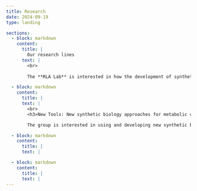 ```yaml
---
title: Research
date: 2024-09-19
type: landing

sections:
  - block: markdown
    content:
      title: |
        Our research lines
      text: |
        <br>
        
        The **RLA Lab** is interested in how the development of synthetic biology can revolutionise biotechnologies and help us to move towards a sustainable bio-based economy. We engineer microorganisms for a wide range of applications which span from the production of novel foods and alternative proteins to chemicals and fuels.

  - block: markdown
    content:
      title: |
      text: |
        <br>
        <h3>New Tools: New synthetic biology approaches for metabolic control</h3>

        The group is interested in using and developing new synthetic biology tools that allow us to precisely manipulate microbial cells in a reliable, predictable and standardised way. In particular, we are interested in those cutting-edge techniques that permit a fine tuning of metabolic pathways.

  - block: markdown
    content:
      title: |
      text: |

  - block: markdown
    content:
      title: |
      text: |
---
```


<!-- New Tools: New synthetic biology approaches for metabolic control
The group is interested in using and developing new synthetic biology tools that allow us to precisely manipulate microbial cells in a reliable, predictable and standardised way. In particular, we are interested in those cutting-edge techniques that permit a fine tuning of metabolic pathways.

For further reading see some or our last articles and reviews:

Our Multiplexing CRISPRai system for accelerating metabolic engineering:
https://scholar.google.com/citations?view_op=view_citation&hl=es&user=kWTPnDIAAAAJ&cstart=20&pagesize=80&sortby=pubdate&citation_for_view=kWTPnDIAAAAJ:bnK-pcrLprsC


Multiplexing CRISPR for accelerating metabolic engineering (a review):
https://scholar.google.com/citations?view_op=view_citation&hl=es&user=kWTPnDIAAAAJ&citation_for_view=kWTPnDIAAAAJ:RGFaLdJalmkC


Genome-scale models of V. natriegens:
https://scholar.google.com/citations?view_op=view_citation&hl=es&user=kWTPnDIAAAAJ&cstart=20&pagesize=80&sortby=pubdate&citation_for_view=kWTPnDIAAAAJ:N5tVd3kTz84C

Electric control of gene expression:
https://scholar.google.com/citations?view_op=view_citation&hl=es&user=kWTPnDIAAAAJ&cstart=20&pagesize=80&sortby=pubdate&citation_for_view=kWTPnDIAAAAJ:sSrBHYA8nusC


Yarrowia versatile engineering toolkit with CRISPR compatibilities:
https://scholar.google.com/citations?view_op=view_citation&hl=es&user=kWTPnDIAAAAJ&cstart=20&pagesize=80&sortby=pubdate&citation_for_view=kWTPnDIAAAAJ:B3FOqHPlNUQC



New Products: Metabolic Engineering for sustainable bioproduction
The manipulation and optimization of microbial metabolic pathways are the keys for biotechnology and a bio-based economy. Our research group is highly interested in hacking metabolism using synthetic biology tools to create new properties and enhanced behaviours in microbial cells. The engineering strategies are not only designed to produce new high-value products or higher amount of pre-existing products but also to facilitate the downstream and upstream parts of the bioprocesses.
The lab is interested in engineering both, conventional (such as S. cerevisiae and E. coli) and non-conventional organisms, including our widely used yeast Y. lipolytica.

For further reading see some or our last articles and reviews:

Our review on microbial food:
https://scholar.google.com/citations?view_op=view_citation&hl=es&user=kWTPnDIAAAAJ&cstart=20&pagesize=80&sortby=pubdate&citation_for_view=kWTPnDIAAAAJ:UHK10RUVsp4C

One of our latest review on Yarrowia and why it is one of our favourite hosts:
https://scholar.google.com/citations?view_op=view_citation&hl=es&user=kWTPnDIAAAAJ&cstart=20&pagesize=80&sortby=pubdate&citation_for_view=kWTPnDIAAAAJ:1qzjygNMrQYC


Unlocking C1 utilisation with metabolic engineering (a review):
https://scholar.google.com/citations?view_op=view_citation&hl=es&user=kWTPnDIAAAAJ&citation_for_view=kWTPnDIAAAAJ:CHSYGLWDkRkC


New Processes: Synthetic microbial communities for biotechnology 
Microbial communities are important for both industrial bioprocesses (i.e. food production). We are interested in how microbial communities can be engineered and how synthetic biology can help to establish novel communities of microbes which can have applications in biotechnology.

For further reading see some or our last articles and reviews:


Synthetic yeast communities with syntrophy enhances bioproduction:
https://scholar.google.com/citations?view_op=view_citation&hl=es&user=kWTPnDIAAAAJ&cstart=20&pagesize=80&sortby=pubdate&citation_for_view=kWTPnDIAAAAJ:NJ774b8OgUMC


A toolkit to make yeast synthetic communities for bioproduction:
https://scholar.google.com/citations?view_op=view_citation&hl=es&user=kWTPnDIAAAAJ&sortby=pubdate&citation_for_view=kWTPnDIAAAAJ:zLWjf1WUPmwC

A review on synthetic microbial communities for biotechnology:
https://scholar.google.com/citations?view_op=view_citation&hl=es&user=kWTPnDIAAAAJ&citation_for_view=kWTPnDIAAAAJ:-f6ydRqryjwC

A review on division of labour:
https://scholar.google.com/citations?view_op=view_citation&hl=es&user=kWTPnDIAAAAJ&cstart=20&pagesize=80&sortby=pubdate&citation_for_view=kWTPnDIAAAAJ:l7t_Zn2s7bgC

Synthetic lichen, from CO2 and light to products in Yarrowia:
https://scholar.google.com/citations?view_op=view_citation&hl=es&user=kWTPnDIAAAAJ&sortby=pubdate&citation_for_view=kWTPnDIAAAAJ:ILKRHgRFtOwC

New Knowledge: Understanding phenotypic heterogeneity and how it affects production
The development of single-cell technologies allowed to study how individual cells behave within a population. Such variations affect total bioproduction in a biotechnological process. We are interested in understanding heterogeneity and develop tools to control it in our favour.

For further reading see some or our last articles and reviews:

Phenotypic heterogeneity:
https://scholar.google.com/citations?view_op=view_citation&hl=es&user=kWTPnDIAAAAJ&sortby=pubdate&citation_for_view=kWTPnDIAAAAJ:L7CI7m0gUJcC -->